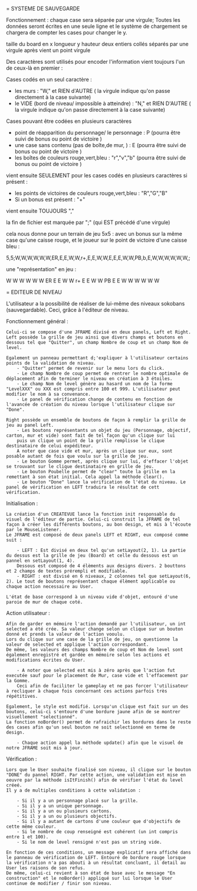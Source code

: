 =
SYSTEME DE SAUVEGARDE


Fonctionnement : chaque case sera séparée par une virgule;
Toutes les données seront écrites en  une seule ligne et le système de chargement se chargera de compter les cases pour changer le y. 

taille du board en x longueur y hauteur deux entiers collés séparés par une virgule
après vient un point virgule

Des caractères sont utilisés pour encoder l'information
vient toujours l'un de ceux-là en premier :

Cases codés en un seul caractère :
- les murs : "W," et RIEN d'AUTRE ( la virgule indique qu'on passe directement à la case suivante) 
- le VIDE  (bord de niveau/ impossible à atteindre) : "N," et RIEN D'AUTRE ( la virgule indique qu'on passe directement à la case suivante)

Cases pouvant être codées en plusieurs caractères
- point de réapparition du personnage/ le personnage : P (pourra être suivi de bonus ou point de victoire )
- une case sans contenu (pas de boîte,de mur, ) : E (pourra être suivi de  bonus ou  point de victoire )
- les boîtes de couleurs rouge,vert,bleu : "r","v","b" (pourra être suivi de bonus ou point de victoire  )

vient ensuite SEULEMENT pour les cases codés en plusieurs caractères si présent : 

- les points de victoires de couleurs rouge,vert,bleu : "R","G","B"
- Si un bonus est présent : "+" 

vient ensuite TOUJOURS
","

la fin de fichier est marquée par ";" (qui EST précédé d'une virgule)


cela nous donne  pour un terrain de jeu 5x5 : avec un bonus sur la même case qu'une caisse rouge,
et le joueur sur le point de victoire d'une caisse bleu : 

5,5;W,W,W,W,W,W,ER,E,E,W,W,r+,E,E,W,W,E,E,E,W,W,PB,b,E,W,W,W,W,W,W,; 

une "représentation" en jeu : 

W   W  W  W   W 
W   ER E  E   W 
W   r+ E  E   W 
W   PB E  E   W 
W   W  W  W   W 



=
EDITEUR DE NIVEAU



L'utilisateur a la possibilité de réaliser de lui-même des niveaux sokobans (sauvegardable). Ceci, grâce à l'éditeur de niveau.

Fonctionnement général :

    Celui-ci se compose d'une JFRAME divisé en deux panels, Left et Right. 
    Left possède la grille de jeu ainsi que divers champs et boutons en dessous tel que "Quitter", un champ Nombre de coup et un champ Nom de level. 
    
    Egalement un panneau permettant d;'expliquer à l'utilisateur certains points de la validation de niveau.
        - "Quitter" permet de revenir sur le menu lors du click.
        - Le champ Nombre de coup permet de rentrer le nombre optimale de déplacement afin de terminer le niveau en création à 3 étoiles.
        - Le champ Nom de level génère au hasard un nom de la forme "LevelXXX" ou XXX est compris entre 100 et 999. L'utilisateur peut modifier le nom à sa convenance.
        - Le panel de vérification change de contenu en fonction de l'avancée de création du niveau lorsque l'utilisateur clique sur "Done".
    
    Right possède un ensemble de boutons de façon à remplir la grille de jeu au panel Left.
        - Les boutons représentants un objet du jeu (Personnage, objectif, carton, mur et vide) sont fait de tel façon qu'un clique sur lui 
        puis un clique un point de la grille remplisse le clique destinataire de celui expéditeur.
        A noter que case vide et mur, après un clique sur eux, sont posable autant de fois que voulu sur la grille de jeu.
        - Le bouton Gomme permet, après clique sur lui, d'effacer l'objet se trouvant sur le clique destinataire en grille de jeu.
        - Le bouton Poubelle permet de "clear" toute la grille en la remettant à son état initial. Cela appel la méthode clear().
        - Le bouton "Done" lance la vérification de l'état du niveau. Le panel de vérification en LEFT traduira le résultat de cett vérification.
    
Initialisation :

    La création d'un CREATEVUE lance la fonction init responsable du visuel de l'éditeur de partie. Celui-ci construit la JFRAME de tel façon à créer les différents boutons, au bon design, et mis à l'écoute par le MouseListener.
    Le JFRAME est composé de deux panels LEFT et RIGHT, eux composé comme suit :
    
        - LEFT : Est divisé en deux tel qu'un setLayout(2, 1). La partie du dessus est la grille de jeu (Board) et celle du dessous est un pannel en setLayout(1, 4).
        Dessous est composé de 4 élèments aux designs divers. 2 bouttons et 2 champs de textes prérempli et modifiable.
        - RIGHT : est divisé en 6 niveaux, 2 colonnes tel que setLayout(6, 2). Le tout de boutons représentant chaque élèment applicable ou chaque action necessaire au User.
    
    L'état de base correspond à un niveau vide d'objet, entouré d'une paroie de mur de chaque coté.

Action utilisateur :

    Afin de garder en mémoire l'action demandé par l'utilisateur, un int selected a été crée. Sa valeur change selon un clique sur un bouton donné et prends la valeur de l'action vooulu.
    Lors du clique sur une case de la grille de jeu, on questionne la valeur de selected et applique l'action correspondant.
    De même, les valeurs des champs Nombre de coup et Nom de level sont également enregistré et gardée en mémoire selon les actions et modifications écrites du User.
    
        - A noter que selected est mis à zéro après que l'action fut executée sauf pour le placement de Mur, case vide et l'effacement par la Gomme.
        Ceci afin de faciliter le gameplay et ne pas forcer l'utilisateur à recliquer à chaque fois concernant ces actions parfois très répétitives.
        
    Egalement, le style est modifié. Lorsqu'un clique est fait sur un des boutons, celui-ci s'entoure d'une bordure jaune afin de se montrer visuellement "selectionné". 
    La fonction noBorder() permet de rafraichir les bordures dans le reste des cases afin qu'un seul bouton ne soit selectionné en terme de design.
    
        - Chaque action appel la méthode update() afin que le visuel de notre JFRAME soit mis à jour.

Vérification :

    Lors que le User souhaite finalisé son niveau, il clique sur le bouton "DONE" du pannel RIGHT. Par cette action, une validation est mise en oeuvre par la méthode isItFinish() afin de vérifier l'état du level créeé.
    Il y a de multiples conditions à cette validation :
    
        - Si il y a un personnage placé sur la grille.
        - Si il y a un unique personnage.
        - Si il y a un ou plusieurs cartons.
        - Si il y a un ou plusieurs objectifs.
        - Si il y a autant de cartons d'une couleur que d'objectifs de cette même couleur.
        - Si le nombre de coup renseigné est cohérent (un int compris entre 1 et 100).
        - Si le nom de level rensigné n'est pas un string vide.
        
    En fonction de ces conditions, un message explicatif sera affiché dans le panneau de vérification de LEFT. Entouré de bordure rouge lorsque la vérification n'a pas abouti à un résultat concluant, il detail au User les raisons de son refus.
    De même, celui-ci revient à son état de base avec le message "En construction" et le noBorder() appliqué sur lui lorsque le User continue de modifier / finir son niveau.
